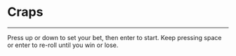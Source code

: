Craps
=====


------------

Press up or down to set your bet, then enter to start.
Keep pressing space or enter to re-roll until you win or lose.
